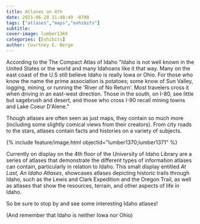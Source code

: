 ```yaml
---
title: Atlases on 4th
date: 2021-06-28 11:48:49 -0700
tags: ["atlases","maps","exhibits"]
subtitle: 
cover-image: lumber1369
categories: [Exhibits]
author: Courtney E. Berge
---
```


According to the The Compact Atlas of Idaho "Idaho is not well known in the United States or the
world and many Idahoans like it that way. Many on the east coast of the U.S still believe Idaho
is really Iowa or Ohio. For those who know the name the prime association is potatoes; some
know of Sun Valley, logging, mining, or running the 'River of No Return'. Most travelers cross it
when driving in an east-west direction. Those in the south, on I-80, see little but sagebrush and
desert, and those who cross I-90 recall mining towns and Lake Coeur D'Alene."

Though atlases are often seen as just maps, they contain so much more (including some
slightly comical views from their creators). From city roads to the stars, atlases contain facts
and histories on a variety of subjects. 

{% include feature/image.html objectid="lumber1370;lumber1371" %}

Currently on display on the 4th floor of the University of Idaho Library are a series of atlases that demonstrate the different types of information atlases can contain, particularly in relation to Idaho. This small display entitled *At Last, An Idaho Atlases*, showcases atlases depicting historic trails through Idaho, such as the Lewis and Clark Expedition and the Oregon Trail, as well as atlases that show the resources, terrain, and other aspects of life in Idaho.  

So be sure to stop by and see some interesting Idaho atlases!

(And remember that Idaho is neither Iowa nor Ohio)

